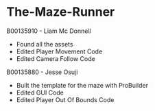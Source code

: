 # The-Maze-Runner


B00135910 - Liam Mc Donnell

- Found all the assets
- Edited Player Movement Code 
- Edited Camera Follow Code


B00135880 - Jesse Osuji

- Built the template for the maze with ProBuilder
- Edited GUI Code 
- Edited Player Out Of Bounds Code

